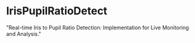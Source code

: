 # IrisPupilRatioDetect
"Real-time Iris to Pupil Ratio Detection: Implementation for Live Monitoring and Analysis."
